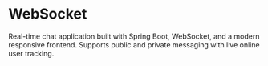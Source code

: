 # WebSocket
Real-time chat application built with Spring Boot, WebSocket, and a modern responsive frontend. Supports public and private messaging with live online user tracking.
